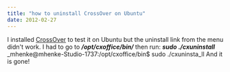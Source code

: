 ```yaml
---
title: "how to uninstall CrossOver on Ubuntu"
date: 2012-02-27
---
```


I installed [CrossOver](http://www.codeweavers.com/products/crossover/) to test it on Ubuntu but the uninstall link from the menu didn't work. I had to go to **_/opt/cxoffice/bin/_** then run: **_sudo ./cxuninstall_** _mhenke@mhenke-Studio-1737:/opt/cxoffice/bin$ sudo ./cxuninsta_ll And it is gone!

